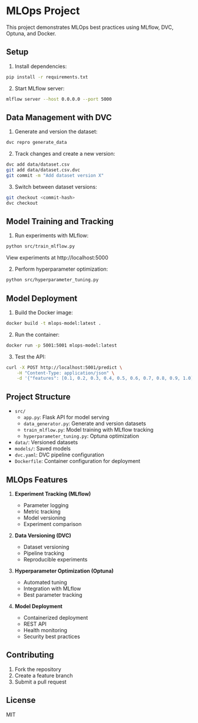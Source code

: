 # MLOps Project

This project demonstrates MLOps best practices using MLflow, DVC, Optuna, and Docker.

## Setup

1. Install dependencies:
```bash
pip install -r requirements.txt
```

2. Start MLflow server:
```bash
mlflow server --host 0.0.0.0 --port 5000
```

## Data Management with DVC

1. Generate and version the dataset:
```bash
dvc repro generate_data
```

2. Track changes and create a new version:
```bash
dvc add data/dataset.csv
git add data/dataset.csv.dvc
git commit -m "Add dataset version X"
```

3. Switch between dataset versions:
```bash
git checkout <commit-hash>
dvc checkout
```

## Model Training and Tracking

1. Run experiments with MLflow:
```bash
python src/train_mlflow.py
```

View experiments at http://localhost:5000

2. Perform hyperparameter optimization:
```bash
python src/hyperparameter_tuning.py
```

## Model Deployment

1. Build the Docker image:
```bash
docker build -t mlops-model:latest .
```

2. Run the container:
```bash
docker run -p 5001:5001 mlops-model:latest
```

3. Test the API:
```bash
curl -X POST http://localhost:5001/predict \
    -H "Content-Type: application/json" \
    -d '{"features": [0.1, 0.2, 0.3, 0.4, 0.5, 0.6, 0.7, 0.8, 0.9, 1.0]}'
```

## Project Structure

- `src/`
  - `app.py`: Flask API for model serving
  - `data_generator.py`: Generate and version datasets
  - `train_mlflow.py`: Model training with MLflow tracking
  - `hyperparameter_tuning.py`: Optuna optimization
- `data/`: Versioned datasets
- `models/`: Saved models
- `dvc.yaml`: DVC pipeline configuration
- `Dockerfile`: Container configuration for deployment

## MLOps Features

1. **Experiment Tracking (MLflow)**
   - Parameter logging
   - Metric tracking
   - Model versioning
   - Experiment comparison

2. **Data Versioning (DVC)**
   - Dataset versioning
   - Pipeline tracking
   - Reproducible experiments

3. **Hyperparameter Optimization (Optuna)**
   - Automated tuning
   - Integration with MLflow
   - Best parameter tracking

4. **Model Deployment**
   - Containerized deployment
   - REST API
   - Health monitoring
   - Security best practices

## Contributing

1. Fork the repository
2. Create a feature branch
3. Submit a pull request

## License

MIT 